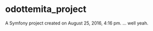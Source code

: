 odottemita_project
==================



A Symfony project created on August 25, 2016, 4:16 pm.
... well yeah.